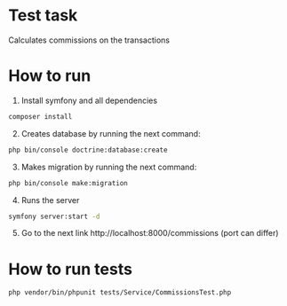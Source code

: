 # Test task
Calculates commissions on the transactions

# How to run
1. Install symfony and all dependencies 
```bash
composer install
````
2. Creates database by running the next command:
```bash
php bin/console doctrine:database:create
```
3. Makes migration by running the next command:
```bash
php bin/console make:migration
```
4. Runs the server
```bash
symfony server:start -d
```
5. Go to the next link http://localhost:8000/commissions (port can differ)

# How to run tests
```bash
php vendor/bin/phpunit tests/Service/CommissionsTest.php
```
